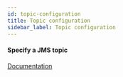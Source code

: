 ```yaml
---
id: topic-configuration
title: Topic configuration
sidebar_label: Topic configuration
---
```

#### Specify a JMS topic
<a href="http://docs.jboss.org/hornetq/2.2.14.Final/user-manual/en/html_single/index.html#jms-core-mapping" target="_blank">Documentation</a>

